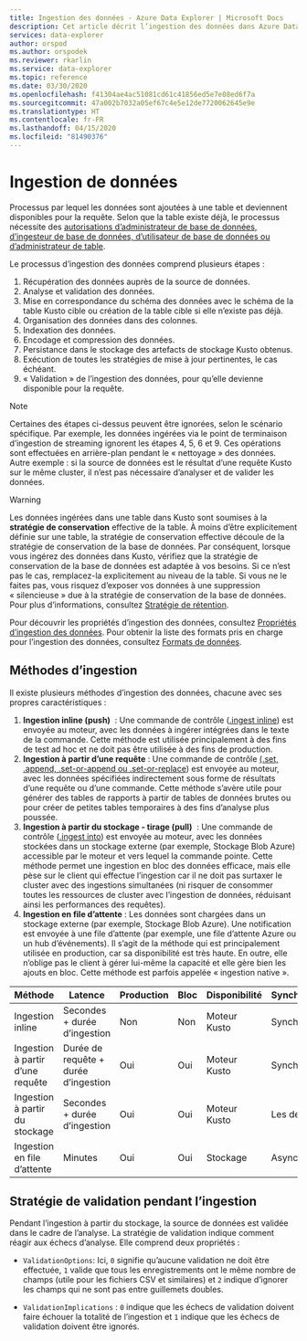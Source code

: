```yaml
---
title: Ingestion des données - Azure Data Explorer | Microsoft Docs
description: Cet article décrit l’ingestion des données dans Azure Data Explorer.
services: data-explorer
author: orspod
ms.author: orspodek
ms.reviewer: rkarlin
ms.service: data-explorer
ms.topic: reference
ms.date: 03/30/2020
ms.openlocfilehash: f41304ae4ac51081cd61c41856ed5e7e08ed6f7a
ms.sourcegitcommit: 47a002b7032a05ef67c4e5e12de7720062645e9e
ms.translationtype: HT
ms.contentlocale: fr-FR
ms.lasthandoff: 04/15/2020
ms.locfileid: "81490376"
---
```

# <a name="data-ingestion"></a>Ingestion de données

Processus par lequel les données sont ajoutées à une table et deviennent disponibles pour la requête.
Selon que la table existe déjà, le processus nécessite des [autorisations d’administrateur de base de données, d’ingesteur de base de données, d’utilisateur de base de données ou d’administrateur de table](../access-control/role-based-authorization.md).

Le processus d’ingestion des données comprend plusieurs étapes :

1. Récupération des données auprès de la source de données.
1. Analyse et validation des données.
1. Mise en correspondance du schéma des données avec le schéma de la table Kusto cible ou création de la table cible si elle n’existe pas déjà.
1. Organisation des données dans des colonnes.
1. Indexation des données.
1. Encodage et compression des données.
1. Persistance dans le stockage des artefacts de stockage Kusto obtenus.
1. Exécution de toutes les stratégies de mise à jour pertinentes, le cas échéant.
1. « Validation » de l’ingestion des données, pour qu’elle devienne disponible pour la requête.

> [!NOTE]
> Certaines des étapes ci-dessus peuvent être ignorées, selon le scénario spécifique.
> Par exemple, les données ingérées via le point de terminaison d’ingestion de streaming ignorent les étapes 4, 5, 6 et 9. Ces opérations sont effectuées en arrière-plan pendant le « nettoyage » des données.
> Autre exemple : si la source de données est le résultat d’une requête Kusto sur le même cluster, il n’est pas nécessaire d’analyser et de valider les données.

> [!WARNING]
> Les données ingérées dans une table dans Kusto sont soumises à la **stratégie de conservation** effective de la table.
> À moins d’être explicitement définie sur une table, la stratégie de conservation effective découle de la stratégie de conservation de la base de données. Par conséquent, lorsque vous ingérez des données dans Kusto, vérifiez que la stratégie de conservation de la base de données est adaptée à vos besoins. Si ce n’est pas le cas, remplacez-la explicitement au niveau de la table. Si vous ne le faites pas, vous risquez d’exposer vos données à une suppression « silencieuse » due à la stratégie de conservation de la base de données. Pour plus d’informations, consultez [Stratégie de rétention](https://kusto.azurewebsites.net/docs/concepts/retentionpolicy.html).

Pour découvrir les propriétés d’ingestion des données, consultez [Propriétés d’ingestion des données](https://docs.microsoft.com/azure/data-explorer/ingestion-properties).
Pour obtenir la liste des formats pris en charge pour l’ingestion des données, consultez [Formats de données](https://docs.microsoft.com/azure/data-explorer/ingestion-supported-formats).



## <a name="ingestion-methods"></a>Méthodes d’ingestion

Il existe plusieurs méthodes d’ingestion des données, chacune avec ses propres caractéristiques :

1. **Ingestion inline (push)**  : Une commande de contrôle ([.ingest inline](./ingest-inline.md)) est envoyée au moteur, avec les données à ingérer intégrées dans le texte de la commande.
   Cette méthode est utilisée principalement à des fins de test ad hoc et ne doit pas être utilisée à des fins de production.
1. **Ingestion à partir d’une requête** : Une commande de contrôle [(.set, .append, .set-or-append ou .set-or-replace](./ingest-from-query.md)) est envoyée au moteur, avec les données spécifiées indirectement sous forme de résultats d’une requête ou d’une commande.
   Cette méthode s’avère utile pour générer des tables de rapports à partir de tables de données brutes ou pour créer de petites tables temporaires à des fins d’analyse plus poussée.
1. **Ingestion à partir du stockage - tirage (pull)**  : Une commande de contrôle ([.ingest into](./ingest-from-storage.md)) est envoyée au moteur, avec les données stockées dans un stockage externe (par exemple, Stockage Blob Azure) accessible par le moteur et vers lequel la commande pointe.
   Cette méthode permet une ingestion en bloc des données efficace, mais elle pèse sur le client qui effectue l’ingestion car il ne doit pas surtaxer le cluster avec des ingestions simultanées (ni risquer de consommer toutes les ressources de cluster avec l’ingestion de données, réduisant ainsi les performances des requêtes).
1. **Ingestion en file d’attente** : Les données sont chargées dans un stockage externe (par exemple, Stockage Blob Azure). Une notification est envoyée à une file d’attente (par exemple, une file d’attente Azure ou un hub d’événements).
   Il s’agit de la méthode qui est principalement utilisée en production, car sa disponibilité est très haute. En outre, elle n’oblige pas le client à gérer lui-même la capacité et elle gère bien les ajouts en bloc. Cette méthode est parfois appelée « ingestion native ».


|Méthode             |Latence                 |Production|Bloc|Disponibilité|Synchronicité|
|-------------------|------------------------|----------|----|------------|-------------|
|Ingestion inline   |Secondes + durée d’ingestion   |Non        |Non  |Moteur Kusto|Synchrone  |
|Ingestion à partir d’une requête  |Durée de requête + durée d’ingestion|Oui       |Oui |Moteur Kusto|Synchrone  |
|Ingestion à partir du stockage|Secondes + durée d’ingestion   |Oui       |Oui |Moteur Kusto|Les deux         |
|Ingestion en file d’attente   |Minutes                 |Oui       |Oui |Stockage     |Asynchrone |

## <a name="validation-policy-during-ingestion"></a>Stratégie de validation pendant l’ingestion

Pendant l’ingestion à partir du stockage, la source de données est validée dans le cadre de l’analyse.
La stratégie de validation indique comment réagir aux échecs d’analyse. Elle comprend deux propriétés :

* `ValidationOptions`: Ici, `0` signifie qu’aucune validation ne doit être effectuée, `1` valide que tous les enregistrements ont le même nombre de champs (utile pour les fichiers CSV et similaires) et `2` indique d’ignorer les champs qui ne sont pas entre guillemets doubles.

* `ValidationImplications` : `0` indique que les échecs de validation doivent faire échouer la totalité de l’ingestion et `1` indique que les échecs de validation doivent être ignorés.